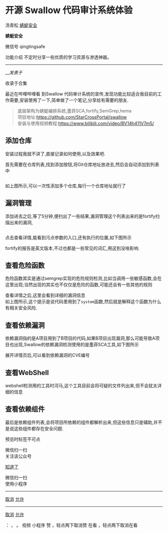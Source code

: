#  开源 Swallow 代码审计系统体验

汤青松  [ 蜻蜓安全 ](javascript:void\(0\);)

**蜻蜓安全** ![]()

微信号 qingtingsafe

功能介绍 不定时分享一些优质的学习资源与渗透神器。

____

___发表于_

收录于合集

最近在哔哩哔哩看 到Swallow 代码审计系统的宣传,发现功能比较适合我目前的工作需要,安装使用了一下,简单做了一个笔记,分享给有需要的朋友.

> 底层架构为蜻蜓编排系统,墨菲SCA,fortify,SemGrep,hema  
> 项目地址:https://github.com/StarCrossPortal/swallow  
> 安装与使用视频教程:https://www.bilibili.com/video/BV14h411V7m5/

## 添加仓库

安装过程我就不讲了,直接记录如何使用,以及效果吧.

首先需要在仓库列表,找到添加按钮,将Git仓库地址放进去,然后会自动添加到列表中

![]()

如上图所示,可以一次性添加多个仓库,每行一个仓库地址就行了

## 漏洞管理

添加进去之后,等了5分钟,便扫出了一些结果,漏洞管理这个列表出来的是fortify扫描出来的漏洞,

![]()

点击查看详情,能看到污点参数的入口,还有执行的位置,如下图所示  
![]()

fortify的报告是英文版本,不过也都是一些常见的词汇,用这到没啥影响.

## 查看危险函数

危险函数其实是通过semgrep实现的危险规则检测,比如当调用一些敏感函数,会在这里出现;当然出现的其实也不仅仅是危险的函数,可能还会有一些其他的规则  
![]()

查看详情之后,这里会看到详细的漏洞信息  
![]()  
如上图所示,这个提示是说代码里用到了`system`函数,然后就是解释这个函数为什么有相关安全风险.

## 查看依赖漏洞

依赖漏洞指的是A项目用到了B项目的代码,如果B项目出现漏洞,那么可能导致A项目也出现,Swallow的依赖漏洞检测使用的是墨菲SCA工具,如下图所示  
![]()

展开详情页后,可以看到依赖漏洞的CVE编号  
![]()

## 查看WebShell

webshell检测用的工具时河马,这个工具目前会将可疑的文件列出来,但不会犹太详细的信息  
![]()

## 查看依赖组件

最后是依赖组件列表,会将项目所依赖的组件都解析出来,但这些信息只是辅助,并不是说这些组件都存在安全问题.  
![]()

  

预览时标签不可点

微信扫一扫  
关注该公众号

[知道了](javascript:;)

微信扫一扫  
使用小程序

****

[取消](javascript:void\(0\);) [允许](javascript:void\(0\);)

****

[取消](javascript:void\(0\);) [允许](javascript:void\(0\);)

： ， 。   视频 小程序 赞 ，轻点两下取消赞 在看 ，轻点两下取消在看


